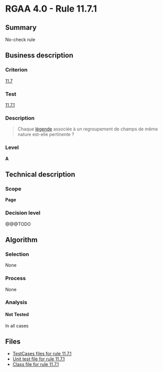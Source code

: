 # RGAA 4.0 - Rule 11.7.1

## Summary

No-check rule

## Business description

### Criterion

[11.7](https://www.numerique.gouv.fr/publications/rgaa-accessibilite/methode/criteres/#crit-11-7)

### Test

[11.7.1](https://www.numerique.gouv.fr/publications/rgaa-accessibilite/methode/criteres/#test-11-7-1)

### Description

> Chaque [légende](https://www.numerique.gouv.fr/publications/rgaa-accessibilite/methode/glossaire/#legende) associée à un regroupement de champs de même nature est-elle pertinente ?

### Level

**A**


## Technical description

### Scope

**Page**

### Decision level

@@@TODO


## Algorithm

### Selection

None

### Process

None

### Analysis

#### Not Tested

In all cases


## Files

- [TestCases files for rule 11.7.1](https://gitlab.com/asqatasun/Asqatasun/-/tree/v5/rules/rules-rgaa4.0/src/test/resources/testcases/rgaa40/Rgaa40Rule110701/)
- [Unit test file for rule 11.7.1](https://gitlab.com/asqatasun/Asqatasun/-/blob/v5/rules/rules-rgaa4.0/src/test/java/org/asqatasun/rules/rgaa40/Rgaa40Rule110701Test.java)
- [Class file for rule 11.7.1](https://gitlab.com/asqatasun/Asqatasun/-/blob/v5/rules/rules-rgaa4.0/src/main/java/org/asqatasun/rules/rgaa40/Rgaa40Rule110701.java)


